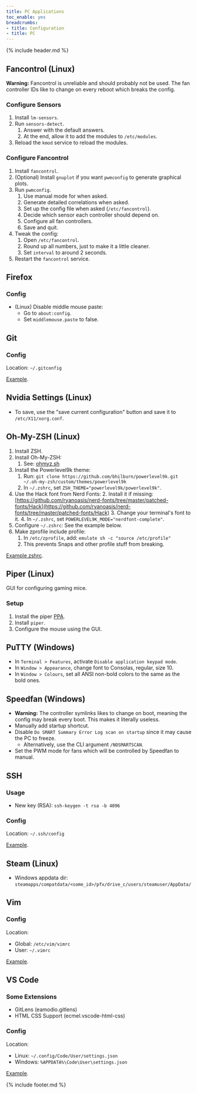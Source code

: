 ```yaml
---
title: PC Applications
toc_enable: yes
breadcrumbs:
- title: Configuration
- title: PC
---
```

{% include header.md %}

## Fancontrol (Linux)

**Warning:** Fancontrol is unreliable and should probably not be used. The fan controller IDs like to change on every reboot which breaks the config.

### Configure Sensors

1. Install `lm-sensors`.
2. Run `sensors-detect`.
   1. Answer with the default answers.
   2. At the end, allow it to add the modules to `/etc/modules`.
3. Reload the `kmod` service to reload the modules.

### Configure Fancontrol

1. Install `fancontrol`.
2. (Optional) Install `gnuplot` if you want `pwmconfig` to generate graphical plots.
3. Run `pwmconfig`.
   1. Use manual mode for when asked.
   2. Generate detailed correlations when asked.
   3. Set up the config file when asked (`/etc/fancontrol`).
   4. Decide which sensor each controller should depend on.
   5. Configure all fan controllers.
   6. Save and quit.
4. Tweak the config:
   1. Open `/etc/fancontrol`.
   2. Round up all numbers, just to make it a little cleaner.
   3. Set `interval` to around 2 seconds.
5. Restart the `fancontrol` service.

## Firefox

### Config

- (Linux) Disable middle mouse paste:
  - Go to `about:config`.
  - Set `middlemouse.paste` to false.

## Git

### Config
Location: `~/.gitconfig`

[Example](https://github.com/HON95/configs/blob/master/pc/common/gitconfig).

## Nvidia Settings (Linux)

- To save, use the "save current configuration" button and save it to `/etc/X11/xorg.conf`.

## Oh-My-ZSH (Linux)

1. Install ZSH.
2. Install Oh-My-ZSH:
    1. See: [ohmyz.sh](https://ohmyz.sh/)
3. Install the Powerlevel9k theme:
    1. Run: `git clone https://github.com/bhilburn/powerlevel9k.git ~/.oh-my-zsh/custom/themes/powerlevel9k`
    2. In `~/.zshrc`, set `ZSH_THEME="powerlevel9k/powerlevel9k"`.
4. Use the Hack font from Nerd Fonts:
    2. Install it if missing: [https://github.com/ryanoasis/nerd-fonts/tree/master/patched-fonts/Hack](https://github.com/ryanoasis/nerd-fonts/tree/master/patched-fonts/Hack)
    3. Change your terminal's font to it.
    4. In `~/.zshrc`, set `POWERLEVEL9K_MODE="nerdfont-complete"`.
5. Configure `~/.zshrc`: See the example below.
6. Make zprofile include profile:
    1. In `/etc/zprofile`, add: `emulate sh -c "source /etc/profile"`
    2. This prevents Snaps and other profile stuff from breaking.

[Example zshrc](https://github.com/HON95/configs/blob/master/pc/common/zshrc).

## Piper (Linux)

GUI for configuring gaming mice.

### Setup

1. Install the piper [PPA](https://launchpad.net/~libratbag-piper/+archive/ubuntu/piper-libratbag-git).
2. Install `piper`.
3. Configure the mouse using the GUI.

## PuTTY (Windows)

- In `Terminal > Features`, activate `Disable application keypad mode`.
- In `Window > Appearance`, change font to Consolas, regular, size 10.
- In `Window > Colours`, set all ANSI non-bold colors to the same as the bold ones.

## Speedfan (Windows)

- **Warning:** The controller symlinks likes to change on boot, meaning the config may break every boot. This makes it literally useless.
- Manually add startup shortcut.
- Disable `Do SMART Summary Error Log scan on startup` since it may cause the PC to freeze.
  - Alternatively, use the CLI argument `/NOSMARTSCAN`.
- Set the PWM mode for fans which will be controlled by Speedfan to manual.

## SSH

### Usage

- New key (RSA): `ssh-keygen -t rsa -b 4096`

### Config
Location: `~/.ssh/config`

[Example](https://github.com/HON95/configs/blob/master/pc/common/ssh_config).

## Steam (Linux)

- Windows appdata dir: `steamapps/compatdata/<some_id>/pfx/drive_c/users/steamuser/AppData/`

## Vim

### Config
Location:
- Global: `/etc/vim/vimrc`
- User: `~/.vimrc`

[Example](https://github.com/HON95/configs/blob/master/pc/common/vimrc).

## VS Code

### Some Extensions

- GitLens (eamodio.gitlens)
- HTML CSS Support (ecmel.vscode-html-css)

### Config
Location:
- Linux: `~/.config/Code/User/settings.json`
- Windows: `%APPDATA%\Code\User\settings.json`

[Example](https://github.com/HON95/configs/blob/master/pc/common/vscode_settings.json).

{% include footer.md %}
